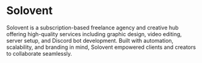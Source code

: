 # Solovent
Solovent is a subscription-based freelance agency and creative hub offering high-quality services including graphic design, video editing, server setup, and Discord bot development. Built with automation, scalability, and branding in mind, Solovent empowered clients and creators to collaborate seamlessly.
